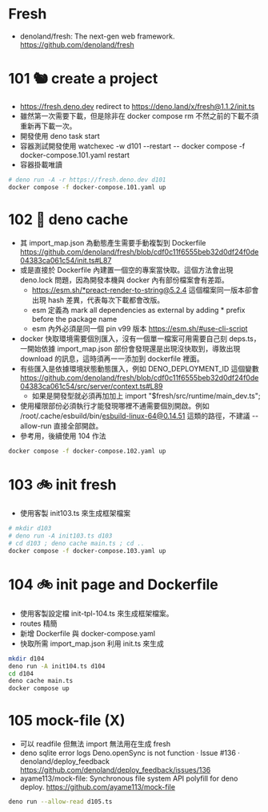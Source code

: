 # Fresh 

- denoland/fresh: The next-gen web framework. https://github.com/denoland/fresh

# 101 🐿️ create a project

- https://fresh.deno.dev redirect to https://deno.land/x/fresh@1.1.2/init.ts
- 雖然第一次需要下載，但是除非在 docker compose rm 不然之前的下載不須重新再下載一次。
- 開發使用 deno task start
- 容器測試開發使用 watchexec -w d101 --restart -- docker compose -f docker-compose.101.yaml restart
- 容器掛載唯讀

```sh
# deno run -A -r https://fresh.deno.dev d101
docker compose -f docker-compose.101.yaml up
```

# 102 🍵 deno cache

- 其 import_map.json 為動態產生需要手動複製到 Dockerfile https://github.com/denoland/fresh/blob/cdf0c11f6555beb32d0df24f0de04383ca061c54/init.ts#L87
- 或是直接於 Dockerfile 內建置一個空的專案當快取。這個方法會出現 deno.lock 問題，因為開發本機與 docker 內有部份檔案會有差距。
  - https://esm.sh/*preact-render-to-string@5.2.4 這個檔案同一版本卻會出現 hash 差異，代表每次下載都會改版。
  - esm 定義為  mark all dependencies as external by adding * prefix before the package name
  - esm 內外必須是同一個 pin v99 版本 https://esm.sh/#use-cli-script
- docker 快取環境需要個別匯入，沒有一個單一檔案可用需要自己刻 deps.ts，一開始依據 import_map.json 部份會發現還是出現沒快取到，導致出現 download 的訊息，這時須再一一添加到 dockerfile 裡面。
- 有些匯入是依據環境狀態動態匯入，例如 DENO_DEPLOYMENT_ID 這個變數 https://github.com/denoland/fresh/blob/cdf0c11f6555beb32d0df24f0de04383ca061c54/src/server/context.ts#L89
  - 如果是開發型就必須再加加上 import "$fresh/src/runtime/main_dev.ts";
- 使用權限部份必須執行才能發現哪裡不通需要個別開啟。例如 /root/.cache/esbuild/bin/esbuild-linux-64@0.14.51 這類的路徑，不建議 --allow-run 直接全部開啟。
- 參考用，後續使用 104 作法

```sh
docker compose -f docker-compose.102.yaml up
```

# 103 🚲 init fresh

- 使用客製 init103.ts 來生成框架檔案

```sh
# mkdir d103
# deno run -A init103.ts d103
# cd d103 ; deno cache main.ts ; cd ..
docker compose -f docker-compose.103.yaml up
```

# 104 🚲 init page and Dockerfile

- 使用客製設定檔 init-tpl-104.ts 來生成框架檔案。
- routes 精簡
- 新增 Dockerfile 與 docker-compose.yaml
- 快取所需 import_map.json 利用 init.ts 來生成 

```sh
mkdir d104
deno run -A init104.ts d104
cd d104
deno cache main.ts
docker compose up
```

# 105 mock-file (X)

- 可以 readfile 但無法 import 無法用在生成 fresh
- deno sqlite error logs Deno.openSync is not function · Issue #136 · denoland/deploy_feedback https://github.com/denoland/deploy_feedback/issues/136
- ayame113/mock-file: Synchronous file system API polyfill for deno deploy. https://github.com/ayame113/mock-file

```sh
deno run --allow-read d105.ts
```